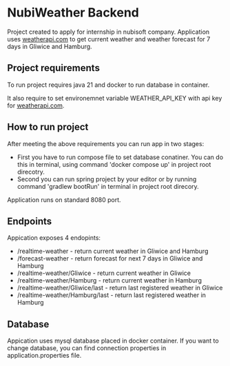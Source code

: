 # NubiWeather Backend
Project created to apply for internship in nubisoft company. Application uses [weatherapi.com](https://www.weatherapi.com/) to get current weather and weather forecast for 7 days in Gliwice and Hamburg.
## Project requirements
To run project requires java 21 and docker to run database in container.

It also require to set environemnet variable WEATHER_API_KEY with api key for [weatherapi.com](https://www.weatherapi.com/).
## How to run project
After meeting the above requirements you can run app in two stages:
 - First you have to run compose file to set database conatiner. You can do this in terminal, using command 'docker compose up' in project root direcotry.
 - Second you can run spring project by your editor or by running command 'gradlew bootRun' in terminal in project root direcory.

Application runs on standard 8080 port.
## Endpoints
Appication exposes 4 endopints:
 - /realtime-weather - return current weather in Gliwice and Hamburg
 - /forecast-weather - return forecast for next 7 days in Gliwice and Hamburg
 - /realtime-weather/Gliwice - return current weather in Gliwice
 - /realtime-weather/Hamburg - return current weather in Hamburg
 - /realtime-weather/Gliwice/last - return last registered weather in Gliwice
 - /realtime-weather/Hamburg/last - return last registered weather in Hamburg
## Database
Appication uses mysql database placed in docker container. If you want to change database, you can find connection properties in application.properties file.
